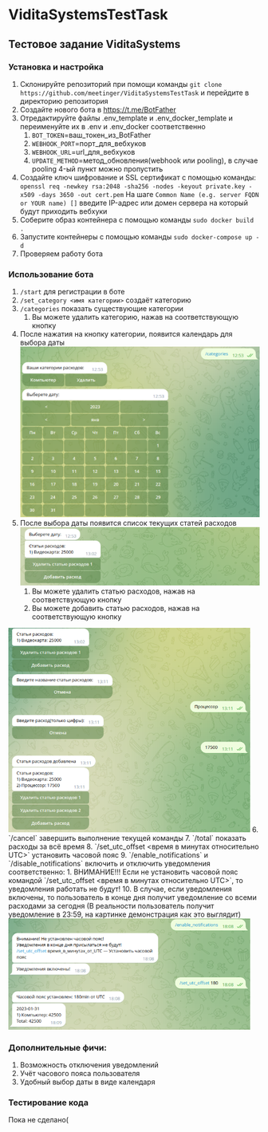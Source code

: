 # ViditaSystemsTestTask

## Тестовое задание ViditaSystems

### Установка и настройка

1. Склонируйте репозиторий при помощи команды `git clone https://github.com/meetinger/ViditaSystemsTestTask` 
и перейдите в директорию репозитория
2. Создайте нового бота в https://t.me/BotFather
3. Отредактируйте файлы .env_template и .env_docker_template и переименуйте их в .env и .env_docker соответственно
   1. `BOT_TOKEN`=ваш_токен_из_BotFather
   2. `WEBHOOK_PORT`=порт_для_вебхуков
   3. `WEBHOOK_URL`=url_для_вебхуков
   4. `UPDATE_METHOD`=метод_обновления(webhook или pooling), в случае pooling 4-ый пункт можно пропустить
4. Создайте ключ шифрование и SSL сертификат с помощью команды: 
`openssl req -newkey rsa:2048 -sha256 -nodes -keyout private.key -x509 -days 3650 -out cert.pem`
На шаге `Common Name (e.g. server FQDN or YOUR name) []` 
введите IP-адрес или домен сервера на который будут приходить вебхуки
5. Соберите образ контейнера с помощью команды `sudo docker build .`
6. Запустите контейнеры с помощью команды `sudo docker-compose up -d`
7. Проверяем работу бота

### Использование бота

1. `/start` для регистрации в боте
2. `/set_category <имя категории>` создаёт категорию
3. `/categories` показать существующие категории
   1. Вы можете удалить категорию, нажав на соответствующую кнопку
4. После нажатия на кнопку категории, появится календарь для выбора даты
   <img src="readme_src/img/calendar.png" width="512px">
5. После выбора даты появится список текущих статей расходов
   <img src="readme_src/img/expenses_list.png" width="512px">
   1. Вы можете удалить статью расходов, нажав на соответствующую кнопку
   2. Вы можете добавить статью расходов, нажав на соответствующую кнопку
<img src="readme_src/img/add_expense.png" width="485px">
6. `/cancel` завершить выполнение текущей команды
7. `/total` показать расходы за всё время
8. `/set_utc_offset <время в минутах относительно UTC>` установить часовой пояс
9. `/enable_notifications` и `/disable_notifications` включить и отключить уведомления соответственно:
   1. ВНИМАНИЕ!!! Если не установить часовой пояс командой `/set_utc_offset <время в минутах относительно UTC>`, 
   то уведомления работать не будут!
10. В случае, если уведомления включены, то пользователь в конце дня получит уведомление со всеми расходами за сегодня
    (В реальности пользователь получит уведомление в 23:59, на картинке демонстрация как это выглядит)
   <img src="readme_src/img/notifications.png" width="485px">

### Дополнительные фичи:

1. Возможность отключения уведомлений
2. Учёт часового пояса пользователя
3. Удобный выбор даты в виде календаря

### Тестирование кода

Пока не сделано(